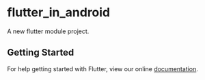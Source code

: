 # flutter_in_android

A new flutter module project.

## Getting Started

For help getting started with Flutter, view our online
[documentation](https://flutter.dev/).
